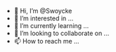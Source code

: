 - 👋 Hi, I’m @Swoycke
- 👀 I’m interested in ...
- 🌱 I’m currently learning ...
- 💞️ I’m looking to collaborate on ...
- 📫 How to reach me ...

<!---
Swoycke/Swoycke is a ✨ special ✨ repository because its `README.md` (this file) appears on your GitHub profile.
You can click the Preview link to take a look at your changes.
--->

